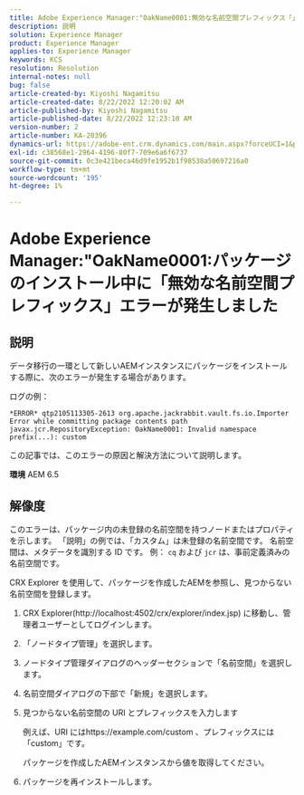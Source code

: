 ```yaml
---
title: Adobe Experience Manager:"OakName0001:無効な名前空間プレフィックス「」エラーは、パッケージのインストール中に発生しました。
description: 説明
solution: Experience Manager
product: Experience Manager
applies-to: Experience Manager
keywords: KCS
resolution: Resolution
internal-notes: null
bug: false
article-created-by: Kiyoshi Nagamitsu
article-created-date: 8/22/2022 12:20:02 AM
article-published-by: Kiyoshi Nagamitsu
article-published-date: 8/22/2022 12:23:10 AM
version-number: 2
article-number: KA-20396
dynamics-url: https://adobe-ent.crm.dynamics.com/main.aspx?forceUCI=1&pagetype=entityrecord&etn=knowledgearticle&id=3431d625-b021-ed11-b83e-002248086696
exl-id: c38568e1-2964-4196-80f7-709e6a6f6737
source-git-commit: 0c3e421beca46d9fe1952b1f98538a50697216a0
workflow-type: tm+mt
source-wordcount: '195'
ht-degree: 1%

---
```


# Adobe Experience Manager:&quot;OakName0001:パッケージのインストール中に「無効な名前空間プレフィックス」エラーが発生しました

## 説明


データ移行の一環として新しいAEMインスタンスにパッケージをインストールする際に、次のエラーが発生する場合があります。

ログの例：


```
*ERROR* qtp2105113305-2613 org.apache.jackrabbit.vault.fs.io.Importer Error while committing package contents path javax.jcr.RepositoryException: OakName0001: Invalid namespace prefix(...): custom
```




この記事では、このエラーの原因と解決方法について説明します。

<b>環境</b>
AEM 6.5


## 解像度


このエラーは、パッケージ内の未登録の名前空間を持つノードまたはプロパティを示します。
「説明」の例では、「カスタム」は未登録の名前空間です。
名前空間は、メタデータを識別する ID です。 例： `cq` および `jcr` は、事前定義済みの名前空間です。

CRX Explorer を使用して、パッケージを作成したAEMを参照し、見つからない名前空間を登録します。

1. CRX Explorer(http://localhost:4502/crx/explorer/index.jsp) に移動し、管理者ユーザーとしてログインします。
2. 「ノードタイプ管理」を選択します。
3. ノードタイプ管理ダイアログのヘッダーセクションで「名前空間」を選択します。
4. 名前空間ダイアログの下部で「新規」を選択します。
5. 見つからない名前空間の URI とプレフィックスを入力します

   例えば、URI にはhttps://example.com/custom 、プレフィックスには「custom」です。

   パッケージを作成したAEMインスタンスから値を取得してください。

6. パッケージを再インストールします。
